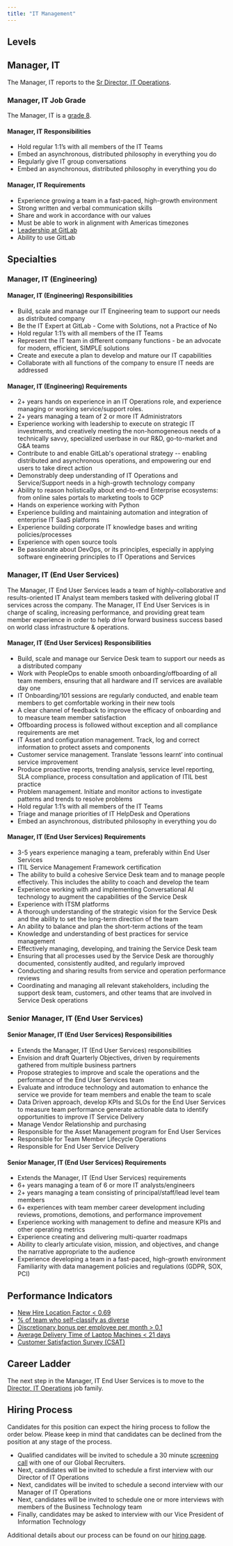 ```yaml
---
title: "IT Management"
---
```


## Levels

## Manager, IT

The Manager, IT reports to the [Sr Director, IT Operations](/job-families/finance/director-it-operations/).

### Manager, IT Job Grade

The Manager, IT is a [grade 8](/handbook/total-rewards/compensation/compensation-calculator/#gitlab-job-grades).

#### Manager, IT Responsibilities

- Hold regular 1:1’s with all members of the IT Teams
- Embed an asynchronous, distributed philosophy in everything you do
- Regularly give IT group conversations
- Embed an asynchronous, distributed philosophy in everything you do

#### Manager, IT Requirements

- Experience growing a team in a fast-paced, high-growth environment
- Strong written and verbal communication skills
- Share and work in accordance with our values
- Must be able to work in alignment with Americas timezones
- [Leadership at GitLab](/handbook/company/team/structure/#management-group)
- Ability to use GitLab

## Specialties

### Manager, IT (Engineering)

#### Manager, IT (Engineering) Responsibilities

- Build, scale and manage our IT Engineering team to support our needs as distributed company
- Be the IT Expert at GitLab - Come with Solutions, not a Practice of No
- Hold regular 1:1’s with all members of the IT Teams
- Represent the IT team in different company functions - be an advocate for modern, efficient, SIMPLE solutions
- Create and execute a plan to develop and mature our IT capabilities
- Collaborate with all functions of the company to ensure IT needs are addressed

#### Manager, IT (Engineering) Requirements

- 2+ years hands on experience in an IT Operations role, and experience managing or working service/support roles.
- 2+ years managing a team of 2 or more IT Administrators
- Experience working with leadership to execute on strategic IT investments, and creatively meeting the non-homogeneous needs of a technically savvy, specialized userbase in our R&D, go-to-market and G&A teams
- Contribute to and enable GitLab's operational strategy -- enabling distributed and asynchronous operations, and empowering our end users to take direct action
- Demonstrably deep understanding of IT Operations and Service/Support needs in a high-growth technology company
- Ability to reason holistically about end-to-end Enterprise ecosystems: from online sales portals to marketing tools to GCP
- Hands on experience working with Python
- Experience building and maintaining automation and integration of enterprise IT SaaS platforms
- Experience building corporate IT knowledge bases and writing policies/processes
- Experience with open source tools
- Be passionate about DevOps, or its principles, especially in applying software engineering principles to IT Operations and Services

### Manager, IT (End User Services)

The Manager, IT End User Services leads a team of highly-collaborative and results-oriented IT Analyst team members tasked with delivering global IT services across the company. The Manager, IT End User Services is in charge of scaling, increasing performance, and providing great team member experience in order to help drive forward business success based on world class infrastructure & operations.

#### Manager, IT (End User Services) Responsibilities

- Build, scale and manage our Service Desk team to support our needs as a distributed company
- Work with PeopleOps to enable smooth onboarding/offboarding of all team members, ensuring that all hardware and IT services are available day one
- IT Onboarding/101 sessions are regularly conducted, and enable team members to get comfortable working in their new tools
- A clear channel of feedback to improve the efficacy of onboarding and to measure team member satisfaction
- Offboarding process is followed without exception and all compliance requirements are met
- IT Asset and configuration management. Track, log and correct information to protect assets and components
- Customer service management. Translate ‘lessons learnt’ into continual service improvement
- Produce proactive reports, trending analysis, service level reporting, SLA compliance, process consultation and application of ITIL best practice
- Problem management. Initiate and monitor actions to investigate patterns and trends to resolve problems
- Hold regular 1:1’s with all members of the IT Teams
- Triage and manage priorities of IT HelpDesk and Operations
- Embed an asynchronous, distributed philosophy in everything you do

#### Manager, IT (End User Services) Requirements

- 3-5 years experience managing a team, preferably within End User Services
- ITIL Service Management Framework certification
- The ability to build a cohesive Service Desk team and to manage people effectively. This includes the ability to coach and develop the team
- Experience working with and implementing Conversational AI technology to augment the capabilities of the Service Desk
- Experience with ITSM platforms
- A thorough understanding of the strategic vision for the Service Desk and the ability to set the long-term direction of the team
- An ability to balance and plan the short-term actions of the team
- Knowledge and understanding of best practices for service management
- Effectively managing, developing, and training the Service Desk team
- Ensuring that all processes used by the Service Desk are thoroughly documented, consistently audited, and regularly improved
- Conducting and sharing results from service and operation performance reviews
- Coordinating and managing all relevant stakeholders, including the support desk team, customers, and other teams that are involved in Service Desk operations

### Senior Manager, IT (End User Services)

#### Senior Manager, IT (End User Services) Responsibilities

- Extends the Manager, IT (End User Services) responsibilities
- Envision and draft Quarterly Objectives, driven by requirements gathered from multiple business partners
- Propose strategies to improve and scale the operations and the performance of the End User Services team
- Evaluate and introduce technology and automation to enhance the service we provide for team members and enable the team to scale
- Data Driven approach, develop KPIs and SLOs for the End User Services to measure team performance generate actionable data to identify opportunities to improve IT Service Delivery
- Manage Vendor Relationship and purchasing
- Responsible for the Asset Management program for End User Services
- Responsible for Team Member Lifecycle Operations
- Responsible for End User Service Delivery

#### Senior Manager, IT (End User Services) Requirements

- Extends the Manager, IT (End User Services) requirements
- 6+ years managing a team of 6 or more IT analysts/engineers
- 2+ years managing a team consisting of principal/staff/lead level team members
- 6+ experiences with team member career development including reviews, promotions, demotions, and performance improvement
- Experience working with management to define and measure KPIs and other operating metrics
- Experience creating and delivering multi-quarter roadmaps
- Ability to clearly articulate vision, mission, and objectives, and change the narrative appropriate to the audience
- Experience developing a team in a fast-paced, high-growth environment
Familiarity with data management policies and regulations (GDPR, SOX, PCI)

## Performance Indicators

- [New Hire Location Factor < 0.69](https://about.gitlab.com/handbook/business-technology/metrics/#new-hire-location-factor--069)
- [% of team who self-classify as diverse](https://about.gitlab.com/handbook/business-technology/metrics/#percent--of-team-who-self-classify-as-diverse)
- [Discretionary bonus per employee per month > 0.1](https://about.gitlab.com/handbook/business-technology/metrics/#discretionary-bonus-per-employee-per-month--01)
- [Average Delivery Time of Laptop Machines < 21 days](https://about.gitlab.com/handbook/business-technology/metrics/#average-delivery-time-of-laptop-machines--21-days)
- [Customer Satisfaction Survey (CSAT)](https://about.gitlab.com/handbook/business-technology/metrics/#customer-satisfaction-survey-csat)

## Career Ladder

The next step in the Manager, IT End User Services is to move to the [Director, IT Operations](/job-families/finance/director-it-operations/) job family.

## Hiring Process

Candidates for this position can expect the hiring process to follow the order below. Please keep in mind that candidates can be declined from the position at any stage of the process.

- Qualified candidates will be invited to schedule a 30 minute [screening call](/handbook/hiring/interviewing/#screening-call) with one of our Global Recruiters.
- Next, candidates will be invited to schedule a first interview with our Director of IT Operations
- Next, candidates will be invited to schedule a second interview with our Manager of IT Operations
- Next, candidates will be invited to schedule one or more interviews with members of the Business Technology team
- Finally, candidates may be asked to interview with our Vice President of Information Technology

Additional details about our process can be found on our [hiring page](/handbook/hiring/).

